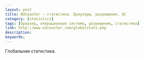 ```yaml
---
layout: post
title: W3Counter — cтатистика. Браузеры, разрешения, ОС
category: [statistics]
tags: [браузер, операционная система, разрешение, статистика]
link: http://www.w3counter.com/globalstats.php
description:
keywords:
---
```


<p>Глобальная статистика.</p>
